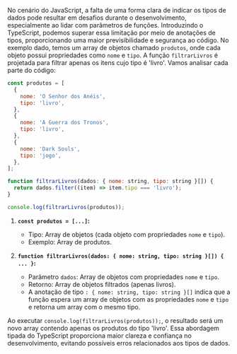 No cenário do JavaScript, a falta de uma forma clara de indicar os tipos de dados pode resultar em desafios durante o desenvolvimento, especialmente ao lidar com parâmetros de funções. Introduzindo o TypeScript, podemos superar essa limitação por meio de anotações de tipos, proporcionando uma maior previsibilidade e segurança ao código. No exemplo dado, temos um array de objetos chamado `produtos`, onde cada objeto possui propriedades como `nome` e `tipo`. A função `filtrarLivros` é projetada para filtrar apenas os itens cujo tipo é 'livro'. Vamos analisar cada parte do código:

```js
const produtos = [
  {
    nome: 'O Senhor dos Anéis',
    tipo: 'livro',
  },
  {
    nome: 'A Guerra dos Tronos',
    tipo: 'livro',
  },
  {
    nome: 'Dark Souls',
    tipo: 'jogo',
  },
];

function filtrarLivros(dados: { nome: string, tipo: string }[]) {
  return dados.filter((item) => item.tipo === 'livro');
}

console.log(filtrarLivros(produtos));
```

1. **`const produtos = [...]`:**
   - Tipo: Array de objetos (cada objeto com propriedades `nome` e `tipo`).
   - Exemplo: Array de produtos.
   
2. **`function filtrarLivros(dados: { nome: string, tipo: string }[]) { ... }`:**
   - Parâmetro `dados`: Array de objetos com propriedades `nome` e `tipo`.
   - Retorno: Array de objetos filtrados (apenas livros).
   - A anotação de tipo `: { nome: string, tipo: string }[]` indica que a função espera um array de objetos com as propriedades `nome` e `tipo` e retorna um array com o mesmo tipo.

Ao executar `console.log(filtrarLivros(produtos));`, o resultado será um novo array contendo apenas os produtos do tipo 'livro'. Essa abordagem tipada do TypeScript proporciona maior clareza e confiança no desenvolvimento, evitando possíveis erros relacionados aos tipos de dados.